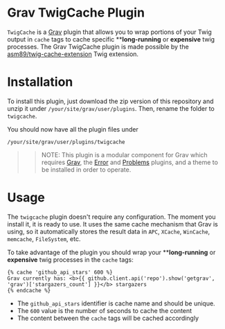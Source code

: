 # Grav TwigCache Plugin

`TwigCache` is a [Grav](http://github.com/getgrav/grav) plugin that allows you to wrap portions of your Twig output in `cache` tags to cache specific ****long-running** or **expensive** twig processes.  The Grav TwigCache plugin is made possible by the [asm89/twig-cache-extension](https://github.com/asm89/twig-cache-extension) Twig extension.

# Installation

To install this plugin, just download the zip version of this repository and unzip it under `/your/site/grav/user/plugins`. Then, rename the folder to `twigcache`.

You should now have all the plugin files under

	/your/site/grav/user/plugins/twigcache

>> NOTE: This plugin is a modular component for Grav which requires [Grav](http://github.com/getgrav/grav), the [Error](https://github.com/getgrav/grav-plugin-error) and [Problems](https://github.com/getgrav/grav-plugin-problems) plugins, and a theme to be installed in order to operate.

# Usage

The `twigcache` plugin doesn't require any configuration. The moment you install it, it is ready to use. It uses the same cache mechanism that Grav is using, so it automatically stores the result data in `APC`, `XCache`, `WinCache`, `memcache`, `FileSystem`, etc.

To take advantage of the plugin you should wrap your ****long-running** or **expensive** twig processes in the `cache` tags:

```
{% cache 'github_api_stars' 600 %}
Grav currently has: <b>{{ github.client.api('repo').show('getgrav', 'grav')['stargazers_count'] }}</b> stargazers
{% endcache %}
```

* The `github_api_stars` identifier is cache name and should be unique.
* The `600` value is the number of seconds to cache the content
* The content between the `cache` tags will be cached accordingly


